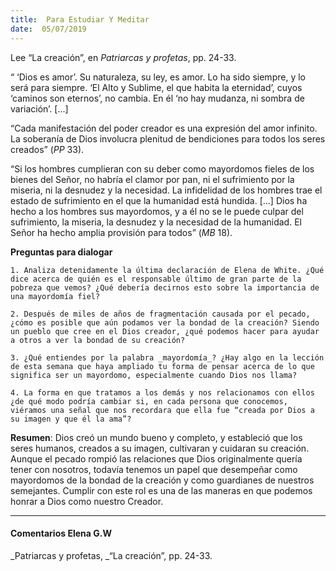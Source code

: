 ```yaml
---
title:  Para Estudiar Y Meditar
date:  05/07/2019
---
```


Lee “La creación”, en _Patriarcas y profetas_, pp. 24-33.

“ ‘Dios es amor’. Su naturaleza, su ley, es amor. Lo ha sido siempre, y lo será para siempre. ‘El Alto y Sublime, el que habita la eternidad’, cuyos ‘caminos son eternos’, no cambia. En él ‘no hay mudanza, ni sombra de variación’. [...]

“Cada manifestación del poder creador es una expresión del amor infinito. La soberanía de Dios involucra plenitud de bendiciones para todos los seres creados” (_PP_ 33).

“Si los hombres cumplieran con su deber como mayordomos fieles de los bienes del Señor, no habría el clamor por pan, ni el sufrimiento por la miseria, ni la desnudez y la necesidad. La infidelidad de los hombres trae el estado de sufrimiento en el que la humanidad está hundida. [...] Dios ha hecho a los hombres sus mayordomos, y a él no se le puede culpar del sufrimiento, la miseria, la desnudez y la necesidad de la humanidad. El Señor ha hecho amplia provisión para todos” (_MB_ 18).

**Preguntas para dialogar**

`1. Analiza detenidamente la última declaración de Elena de White. ¿Qué dice acerca de quién es el responsable último de gran parte de la pobreza que vemos? ¿Qué debería decirnos esto sobre la importancia de una mayordomía fiel?`

`2. Después de miles de años de fragmentación causada por el pecado, ¿cómo es posible que aún podamos ver la bondad de la creación? Siendo un pueblo que cree en el Dios creador, ¿qué podemos hacer para ayudar a otros a ver la bondad de su creación?`

`3. ¿Qué entiendes por la palabra _mayordomía_? ¿Hay algo en la lección de esta semana que haya ampliado tu forma de pensar acerca de lo que significa ser un mayordomo, especialmente cuando Dios nos llama?`

`4. La forma en que tratamos a los demás y nos relacionamos con ellos ¿de qué modo podría cambiar si, en cada persona que conocemos, viéramos una señal que nos recordara que ella fue “creada por Dios a su imagen y que él la ama”?`

**Resumen**:  Dios creó un mundo bueno y completo, y estableció que los seres humanos, creados a su imagen, cultivaran y cuidaran su creación. Aunque el pecado rompió las relaciones que Dios originalmente quería tener con nosotros, todavía tenemos un papel que desempeñar como mayordomos de la bondad de la creación y como guardianes de nuestros semejantes. Cumplir con este rol es una de las maneras en que podemos honrar a Dios como nuestro Creador.

---

#### Comentarios Elena G.W

_Patriarcas y profetas, _“La creación”, pp. 24-33.